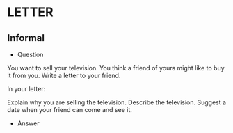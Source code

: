 # LETTER

## Informal

- Question

You want to sell your television. You think a friend of yours might like to buy it from you. Write a letter to your friend.

In your letter:

Explain why you are selling the television.
Describe the television.
Suggest a date when your friend can come and see it.

- Answer

